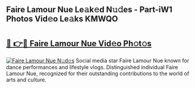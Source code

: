 ## Faire Lamour Nue Le𝚊k𝚎d N𝚞𝚍es - Part-iW1 Photos Vid𝚎o Le𝚊ks KMWQO

# <h2><a href="http://fb7vo6.evod.top/?m=Faire+Lamour+Nue">🔗 👉🔴 Faire Lamour Nue Vid𝚎o Ph𝚘t𝚘s</a></h2>

[![Faire Lamour Nue N𝚞d𝚎s](https://i.imgur.com/8V9OHl7.gif)](http://fb7vo6.evod.top/?m=Faire+Lamour+Nue)
Social media star Faire Lamour Nue known for dance performances and lifestyle vlogs. Distinguished individual Faire Lamour Nue, recognized for their outstanding contributions to the world of arts and culture. 
